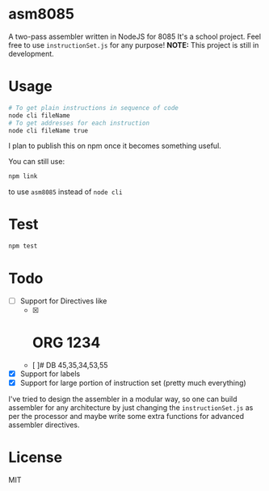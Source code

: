 # asm8085

A two-pass assembler written in NodeJS for 8085
It's a school project.
Feel free to use `instructionSet.js` for any purpose!
__NOTE:__ This project is still in development.

# Usage
```bash
# To get plain instructions in sequence of code
node cli fileName
# To get addresses for each instruction
node cli fileName true
```

I plan to publish this on npm once it becomes something useful.

You can still use:

```bash
npm link
```
to use `asm8085` instead of `node cli`

# Test
```bash
npm test
```

# Todo
* [ ] Support for Directives like 
   - [x] # ORG 1234
   - [ ]# DB 45,35,34,53,55
* [x] Support for labels
* [x] Support for large portion of instruction set (pretty much everything)

I've tried to design the assembler in a modular way,
so one can build assembler for any architecture by just changing the `instructionSet.js`
as per the processor and maybe write some extra functions for advanced assembler directives.

License
==
MIT
